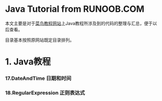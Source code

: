 Java Tutorial from RUNOOB.COM
====

本文主要是对于[菜鸟教程网站](http://www.runoob.com)上Java教程所涉及到的代码的整理与汇总，便于以后查看。

目录基本按照原网站既定目录排列。

# 1. Java教程
### 17.DateAndTime 日期和时间
### 18.RegularExpression 正则表达式
